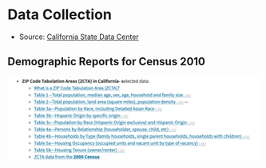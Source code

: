 # Data Collection

* Source: [California State Data Center](http://www.dof.ca.gov/Reports/Demographic_Reports/Census_2010/)

## Demographic Reports for Census 2010

![](images/zcta-ca.png)

